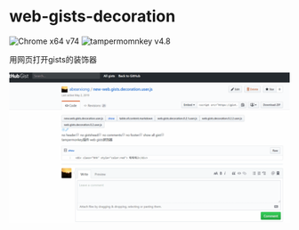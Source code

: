 # web-gists-decoration
![Chrome x64 v74](https://img.shields.io/badge/Chrome%20x64-v74-brightgreen.svg)
![tampermomnkey v4.8](https://img.shields.io/badge/Tampermonkey-v4.8-brightgreen.svg)

用网页打开gists的装饰器

![show 1.0.0 gif](https://raw.githubusercontent.com/abearxiong/web-gists-decoration/master/history/1.0.0.gif)